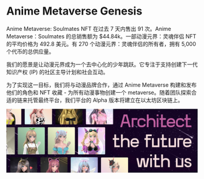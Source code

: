 # Anime Metaverse Genesis

Anime Metaverse: Soulmates NFT 在过去 7 天内售出 91 次。Anime Metaverse：Soulmates 的总销售额为 $44.84k。一部动漫元界：灵魂伴侣 NFT 的平均价格为 492.8 美元。有 270 个动漫元界：灵魂伴侣的所有者，拥有 5,000 个代币的总供应量。

我们的愿景是让动漫元界成为一个去中心化的少年跳跃。它专注于支持创建下一代知识产权 (IP) 的社区主导计划和社会互动。

为了实现这一目标，我们将与动漫品牌合作，通过 Anime Metaverse 构建和发布他们的角色和 NFT 收藏 - 为所有动漫事物创建一个 metaverse。随着团队探索合适的链来托管最终平台，我们平台的 Alpha 版本将建立在以太坊区块链上。

![1500x500](1500x500.jpg)
